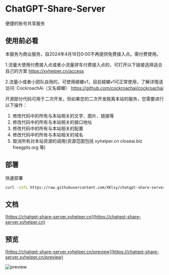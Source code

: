 # ChatGPT-Share-Server

便捷的账号共享服务

## 使用前必看

本服务为商业服务，自2024年4月16日0:00不再提供免费接入点。需付费使用。

1.流量大使用付费接入点或者小流量拼车付费接入点的，可打开以下链接选择适合自己的方案
https://xyhelper.cn/access

2.流量小或者小团队自用的，可使用蟑螂v1，目前蟑螂v1可正常使用，了解详情请访问:
CockroachAi（又名蟑螂）
https://github.com/cockroachai/cockroachai

开源部分代码可用于二次开发，但如果您的二次开发脱离本站的服务，您需要进行以下操作：

1. 修改代码中的所有与本站相关的文字、图片、链接等
2. 修改代码中的所有与本站相关的接口地址
3. 修改代码中的所有与本站相关的配置
4. 修改代码中的所有与本站相关的域名
5. 取消所有对本站资源的调用(资源范围包括 xyhelper.cn closeai.biz freegpts.org 等)



## 部署

快速部署

```bash
curl -sSfL https://raw.githubusercontent.com/XKlsy/chatgpt-share-server/deploy/quick-install.sh | bash
```

## 文档

[https://chatgpt-share-server.xyhelper.cn](https://chatgpt-share-server.xyhelper.cn)

## 预览

[https://chatgpt-share-server.xyhelper.cn/preview](https://chatgpt-share-server.xyhelper.cn/preview)

![preview](docs/.vuepress/public/images/chat.png)
